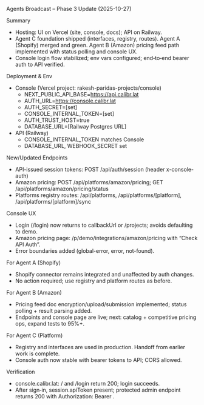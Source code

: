 Agents Broadcast – Phase 3 Update (2025-10-27)

Summary
- Hosting: UI on Vercel (site, console, docs); API on Railway.
- Agent C foundation shipped (interfaces, registry, routes). Agent A (Shopify) merged and green. Agent B (Amazon) pricing feed path implemented with status polling and console UX.
- Console login flow stabilized; env vars configured; end‑to‑end bearer auth to API verified.

Deployment & Env
- Console (Vercel project: rakesh-paridas-projects/console)
  - NEXT_PUBLIC_API_BASE=https://api.calibr.lat
  - AUTH_URL=https://console.calibr.lat
  - AUTH_SECRET=[set]
  - CONSOLE_INTERNAL_TOKEN=[set]
  - AUTH_TRUST_HOST=true
  - DATABASE_URL=[Railway Postgres URL]
- API (Railway)
  - CONSOLE_INTERNAL_TOKEN matches Console
  - DATABASE_URL, WEBHOOK_SECRET set

New/Updated Endpoints
- API-issued session tokens: POST /api/auth/session (header x-console-auth)
- Amazon pricing: POST /api/platforms/amazon/pricing; GET /api/platforms/amazon/pricing/status
- Platforms registry routes: /api/platforms, /api/platforms/[platform], /api/platforms/[platform]/sync

Console UX
- Login (/login) now returns to callbackUrl or /projects; avoids defaulting to demo.
- Amazon pricing page: /p/demo/integrations/amazon/pricing with “Check API Auth”.
- Error boundaries added (global-error, error, not-found).

For Agent A (Shopify)
- Shopify connector remains integrated and unaffected by auth changes.
- No action required; use registry and platform routes as before.

For Agent B (Amazon)
- Pricing feed doc encryption/upload/submission implemented; status polling + result parsing added.
- Endpoints and console page are live; next: catalog + competitive pricing ops, expand tests to 95%+.

For Agent C (Platform)
- Registry and interfaces are used in production. Handoff from earlier work is complete.
- Console auth now stable with bearer tokens to API; CORS allowed.

Verification
- console.calibr.lat: / and /login return 200; login succeeds.
- After sign‑in, session.apiToken present; protected admin endpoint returns 200 with Authorization: Bearer <token>.

